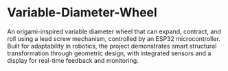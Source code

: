 # Variable-Diameter-Wheel
An origami-inspired variable diameter wheel that can expand, contract, and roll using a lead screw mechanism, controlled by an ESP32 microcontroller. Built for adaptability in robotics, the project demonstrates smart structural transformation through geometric design, with integrated sensors and a display for real-time feedback and monitoring.
